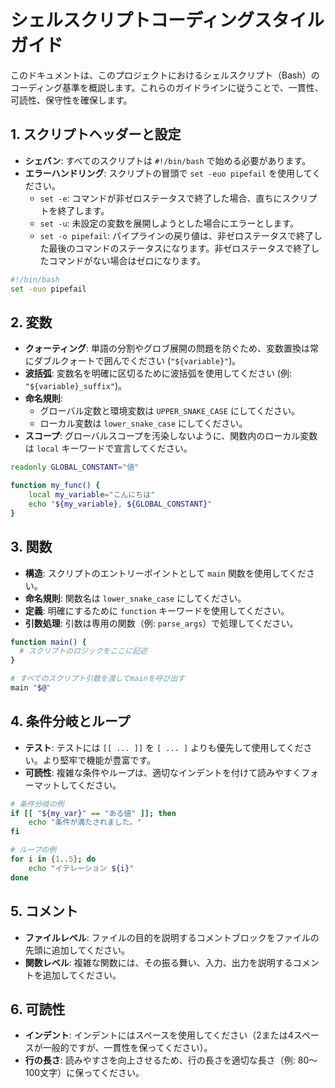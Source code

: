 # シェルスクリプトコーディングスタイルガイド

このドキュメントは、このプロジェクトにおけるシェルスクリプト（Bash）のコーディング基準を概説します。これらのガイドラインに従うことで、一貫性、可読性、保守性を確保します。

## 1. スクリプトヘッダーと設定

- **シェバン**: すべてのスクリプトは `#!/bin/bash` で始める必要があります。
- **エラーハンドリング**: スクリプトの冒頭で `set -euo pipefail`
  を使用してください。
  - `set -e`: コマンドが非ゼロステータスで終了した場合、直ちにスクリプトを終了します。
  - `set -u`: 未設定の変数を展開しようとした場合にエラーとします。
  - `set -o pipefail`: パイプラインの戻り値は、非ゼロステータスで終了した最後のコマンドのステータスになります。非ゼロステータスで終了したコマンドがない場合はゼロになります。

```bash
#!/bin/bash
set -euo pipefail
```

## 2. 変数

- **クォーティング**: 単語の分割やグロブ展開の問題を防ぐため、変数置換は常にダブルクォートで囲んでください (`"${variable}"`)。
- **波括弧**: 変数名を明確に区切るために波括弧を使用してください (例:
  `"${variable}_suffix"`)。
- **命名規則**:
  - グローバル定数と環境変数は `UPPER_SNAKE_CASE` にしてください。
  - ローカル変数は `lower_snake_case` にしてください。
- **スコープ**: グローバルスコープを汚染しないように、関数内のローカル変数は
  `local` キーワードで宣言してください。

```bash
readonly GLOBAL_CONSTANT="値"

function my_func() {
    local my_variable="こんにちは"
    echo "${my_variable}, ${GLOBAL_CONSTANT}"
}
```

## 3. 関数

- **構造**: スクリプトのエントリーポイントとして `main` 関数を使用してください。
- **命名規則**: 関数名は `lower_snake_case` にしてください。
- **定義**: 明確にするために `function` キーワードを使用してください。
- **引数処理**: 引数は専用の関数（例: `parse_args`）で処理してください。

```bash
function main() {
  # スクリプトのロジックをここに記述
}

# すべてのスクリプト引数を渡してmainを呼び出す
main "$@"
```

## 4. 条件分岐とループ

- **テスト**: テストには `[[ ... ]]` を `[ ... ]`
  よりも優先して使用してください。より堅牢で機能が豊富です。
- **可読性**: 複雑な条件やループは、適切なインデントを付けて読みやすくフォーマットしてください。

```bash
# 条件分岐の例
if [[ "${my_var}" == "ある値" ]]; then
    echo "条件が満たされました。"
fi

# ループの例
for i in {1..5}; do
    echo "イテレーション ${i}"
done
```

## 5. コメント

- **ファイルレベル**: ファイルの目的を説明するコメントブロックをファイルの先頭に追加してください。
- **関数レベル**: 複雑な関数には、その振る舞い、入力、出力を説明するコメントを追加してください。

## 6. 可読性

- **インデント**: インデントにはスペースを使用してください（2または4スペースが一般的ですが、一貫性を保ってください）。
- **行の長さ**: 読みやすさを向上させるため、行の長さを適切な長さ（例:
  80〜100文字）に保ってください。
